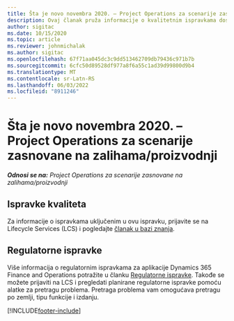 ```yaml
---
title: Šta je novo novembra 2020. – Project Operations za scenarije zasnovane na zalihama/proizvodnji
description: Ovaj članak pruža informacije o kvalitetnim ispravkama dostupnim u novembru 2020.
author: sigitac
ms.date: 10/15/2020
ms.topic: article
ms.reviewer: johnmichalak
ms.author: sigitac
ms.openlocfilehash: 67f71aa045dc3c9dd513462709db79436c971b7b
ms.sourcegitcommit: 6cfc50d89528df977a8f6a55c1ad39d99800d9b4
ms.translationtype: MT
ms.contentlocale: sr-Latn-RS
ms.lasthandoff: 06/03/2022
ms.locfileid: "8911246"
---
```

# <a name="whats-new-november-2020---project-operations-for-stockedproduction-based-scenarios"></a>Šta je novo novembra 2020. – Project Operations za scenarije zasnovane na zalihama/proizvodnji

_**Odnosi se na:** Project Operations za scenarije zasnovane na zalihama/proizvodnji_

## <a name="quality-updates"></a>Ispravke kvaliteta

Za informacije o ispravkama uključenim u ovu ispravku, prijavite se na Lifecycle Services (LCS) i pogledajte [članak u bazi znanja](https://fix.lcs.dynamics.com/Issue/Details?bugId=488609&amp;dbType=3&amp;qc=8251e8e1d5e2386de850599926c1adc3fec8e2ba25308036d22cdfe0a1c28fc7).

## <a name="regulatory-updates"></a>Regulatorne ispravke

Više informacija o regulatornim ispravkama za aplikacije Dynamics 365 Finance and Operations potražite u članku [Regulatorne ispravke](/dynamics365/finance/localizations/regulatory-updates). Takođe se možete prijaviti na LCS i pregledati planirane regulatorne ispravke pomoću alatke za pretragu problema. Pretraga problema vam omogućava pretragu po zemlji, tipu funkcije i izdanju.


[!INCLUDE[footer-include](../../includes/footer-banner.md)]